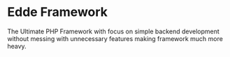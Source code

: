 # Edde Framework

The Ultimate PHP Framework with focus on simple backend development without
messing with unnecessary features making framework much more heavy.
